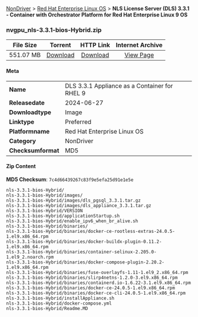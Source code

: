 
[NonDriver](/README.md)  >  [Red Hat Enterprise Linux OS](/index/NonDriver/Red_Hat_Enterprise_Linux_OS.md)  >  **NLS License Server (DLS) 3.3.1 - Container with Orchestrator Platform for Red Hat Enterprise Linux 9 OS**


### nvgpu_nls-3.3.1-bios-Hybrid.zip

| **File Size** | **Torrent**  | **HTTP Link** | **Internet Archive** |
|:-------------:|:------------:|:-------------:|:--------------------:|
| 551.07 MB |  [Download](https://archive.org/download/nvgpu_nls-3.3.1-bios-Hybrid.zip/nvgpu_nls-3.3.1-bios-Hybrid.zip_archive.torrent)       | [Download](https://archive.org/compress/nvgpu_nls-3.3.1-bios-Hybrid.zip) | [View Page](https://archive.org/details/nvgpu_nls-3.3.1-bios-Hybrid.zip)       |

#### Meta

<table>
<tr><td><strong>Name</strong></td><td>DLS 3.3.1 Appliance as a Container for RHEL 9</td></tr>
<tr><td><strong>Releasedate</strong></td><td>2024-06-27</td></tr>
<tr><td><strong>Downloadtype</strong></td><td>Image</td></tr>
<tr><td><strong>Linktype</strong></td><td>Preferred</td></tr>
<tr><td><strong>Platformname</strong></td><td>Red Hat Enterprise Linux OS</td></tr>
<tr><td><strong>Category</strong></td><td>NonDriver</td></tr>
<tr><td><strong>Checksumformat</strong></td><td>MD5</td></tr>
</table>

#### Zip Content

**MD5 Checksum**: `7c4d66439267c83f9e5efa25d91e1e5e`

```text
nls-3.3.1-bios-Hybrid/
nls-3.3.1-bios-Hybrid/images/
nls-3.3.1-bios-Hybrid/images/dls_pgsql_3.3.1.tar.gz
nls-3.3.1-bios-Hybrid/images/dls_appliance_3.3.1.tar.gz
nls-3.3.1-bios-Hybrid/VERSION
nls-3.3.1-bios-Hybrid/applicationStartup.sh
nls-3.3.1-bios-Hybrid/enable_ipv6_when_br_alive.sh
nls-3.3.1-bios-Hybrid/binaries/
nls-3.3.1-bios-Hybrid/binaries/docker-ce-rootless-extras-24.0.5-1.el9.x86_64.rpm
nls-3.3.1-bios-Hybrid/binaries/docker-buildx-plugin-0.11.2-1.el9.x86_64.rpm
nls-3.3.1-bios-Hybrid/binaries/container-selinux-2.205.0-1.el9_2.noarch.rpm
nls-3.3.1-bios-Hybrid/binaries/docker-compose-plugin-2.20.2-1.el9.x86_64.rpm
nls-3.3.1-bios-Hybrid/binaries/fuse-overlayfs-1.11-1.el9_2.x86_64.rpm
nls-3.3.1-bios-Hybrid/binaries/slirp4netns-1.2.0-3.el9.x86_64.rpm
nls-3.3.1-bios-Hybrid/binaries/containerd.io-1.6.22-3.1.el9.x86_64.rpm
nls-3.3.1-bios-Hybrid/binaries/docker-ce-24.0.5-1.el9.x86_64.rpm
nls-3.3.1-bios-Hybrid/binaries/docker-ce-cli-24.0.5-1.el9.x86_64.rpm
nls-3.3.1-bios-Hybrid/installAppliance.sh
nls-3.3.1-bios-Hybrid/docker-compose.yml
nls-3.3.1-bios-Hybrid/Readme.MD
```